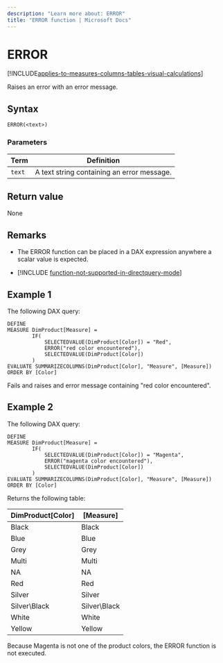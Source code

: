 ```yaml
---
description: "Learn more about: ERROR"
title: "ERROR function | Microsoft Docs"
---
```

# ERROR

[!INCLUDE[applies-to-measures-columns-tables-visual-calculations](includes/applies-to-measures-columns-tables-visual-calculations.md)]

Raises an error with an error message.  
  
## Syntax  
  
```dax
ERROR(<text>)  
```
  
### Parameters  
  
|Term|Definition|  
|--------|--------------|  
|`text`|A text string containing an error message.|  
  
## Return value

None
  
## Remarks

- The ERROR function can be placed in a DAX expression anywhere a scalar value is expected.

- [!INCLUDE [function-not-supported-in-directquery-mode](includes/function-not-supported-in-directquery-mode.md)]

## Example 1

The following DAX query:

```dax
DEFINE
MEASURE DimProduct[Measure] =
        IF(
            SELECTEDVALUE(DimProduct[Color]) = "Red",
            ERROR("red color encountered"),
            SELECTEDVALUE(DimProduct[Color])
        )
EVALUATE SUMMARIZECOLUMNS(DimProduct[Color], "Measure", [Measure])
ORDER BY [Color]
```

Fails and raises and error message containing "red color encountered".

## Example 2

The following DAX query:

```dax
DEFINE
MEASURE DimProduct[Measure] =
        IF(
            SELECTEDVALUE(DimProduct[Color]) = "Magenta",
            ERROR("magenta color encountered"),
            SELECTEDVALUE(DimProduct[Color])
        )
EVALUATE SUMMARIZECOLUMNS(DimProduct[Color], "Measure", [Measure])
ORDER BY [Color]
```

Returns the following table:

DimProduct[Color]  |[Measure]
---------|---------
Black     |        Black
Blue     |       Blue  
Grey     |      Grey
Multi     |    Multi
NA     |        NA
Red     |     Red
Silver     |     Silver
Silver\Black     |   Silver\Black
White    |       White  
Yellow    |        Yellow

Because Magenta is not one of the product colors, the ERROR function is not executed.

